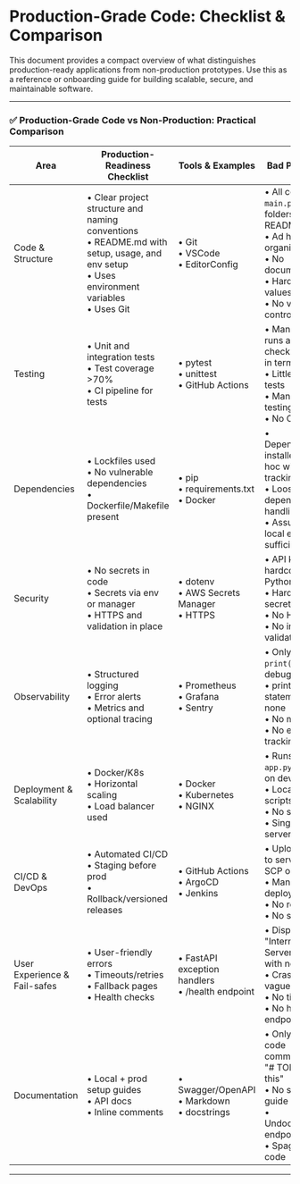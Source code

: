 # Production-Grade Code: Checklist & Comparison

This document provides a compact overview of what distinguishes production-ready applications from non-production prototypes. Use this as a reference or onboarding guide for building scalable, secure, and maintainable software.

---

### ✅ Production-Grade Code vs Non-Production: Practical Comparison

| Area                     | Production-Readiness Checklist | Tools & Examples | Bad Practices |
|--------------------------|-------------------------------|------------------|----------------|
| Code & Structure         | • Clear project structure and naming conventions<br>• README.md with setup, usage, and env setup<br>• Uses environment variables<br>• Uses Git | • Git<br>• VSCode<br>• EditorConfig | • All code in `main.py`, no folders, no README<br>• Ad hoc file organization<br>• No documentation<br>• Hardcoded values<br>• No version control |
| Testing                  | • Unit and integration tests<br>• Test coverage >70%<br>• CI pipeline for tests | • pytest<br>• unittest<br>• GitHub Actions | • Manually runs app and checks output in terminal<br>• Little to no tests<br>• Manual testing<br>• No CI setup |
| Dependencies             | • Lockfiles used<br>• No vulnerable dependencies<br>• Dockerfile/Makefile present | • pip<br>• requirements.txt<br>• Docker | • Dependencies installed ad hoc with no tracking<br>• Loose dependency handling<br>• Assumes local env is sufficient |
| Security                 | • No secrets in code<br>• Secrets via env or manager<br>• HTTPS and validation in place | • dotenv<br>• AWS Secrets Manager<br>• HTTPS | • API keys hardcoded in Python scripts<br>• Hardcoded secrets<br>• No HTTPS<br>• No input validation |
| Observability            | • Structured logging<br>• Error alerts<br>• Metrics and optional tracing | • Prometheus<br>• Grafana<br>• Sentry | • Only uses `print()` for debugging<br>• print() statements or none<br>• No metrics<br>• No error tracking |
| Deployment & Scalability | • Docker/K8s<br>• Horizontal scaling<br>• Load balancer used | • Docker<br>• Kubernetes<br>• NGINX | • Runs `python app.py` directly on dev laptop<br>• Local-only scripts<br>• No scaling<br>• Single-server setup |
| CI/CD & DevOps           | • Automated CI/CD<br>• Staging before prod<br>• Rollback/versioned releases | • GitHub Actions<br>• ArgoCD<br>• Jenkins | • Uploads files to server via SCP or FTP<br>• Manual deployment<br>• No rollback<br>• No staging |
| User Experience & Fail-safes | • User-friendly errors<br>• Timeouts/retries<br>• Fallback pages<br>• Health checks | • FastAPI exception handlers<br>• /health endpoint | • Displays "Internal Server Error" with no context<br>• Crashes or vague errors<br>• No timeouts<br>• No health endpoints |
| Documentation            | • Local + prod setup guides<br>• API docs<br>• Inline comments | • Swagger/OpenAPI<br>• Markdown<br>• docstrings | • Only has code comments like "# TODO fix this"<br>• No setup guide<br>• Undocumented endpoints<br>• Spaghetti code |
---
